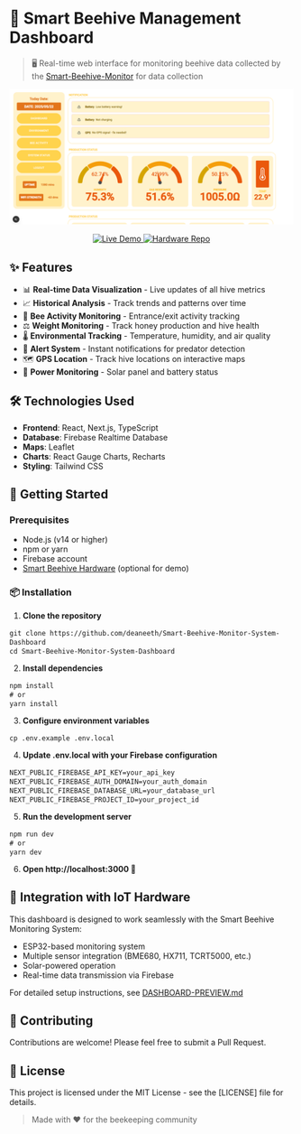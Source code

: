 # 🐝 Smart Beehive Management Dashboard

> 🖥️ Real-time web interface for monitoring beehive data collected by the [Smart-Beehive-Monitor](https://github.com/deaneeth/Smart-Beehive-Monitor) for data collection

<p align="center">
  <img src="assets/dashboard-preview.png" alt="Dashboard Preview" width="850">
</p>

<p align="center" >
  <a href="https://your-demo.vercel.app">
    <img src="https://img.shields.io/badge/demo-live-brightgreen?style=for-the-badge" alt="Live Demo">
  </a>
  <a href="https://github.com/deaneeth/Smart-Beehive-Monitor-System">
    <img src="https://img.shields.io/badge/hardware-repository-blue?style=for-the-badge" alt="Hardware Repo">
  </a>
  </p>

## ✨ Features

- 📊 **Real-time Data Visualization** - Live updates of all hive metrics
- 📈 **Historical Analysis** - Track trends and patterns over time
- 🐝 **Bee Activity Monitoring** - Entrance/exit activity tracking
- ⚖️ **Weight Monitoring** - Track honey production and hive health
- 🌡️ **Environmental Tracking** - Temperature, humidity, and air quality
- 🚨 **Alert System** - Instant notifications for predator detection
- 🗺️ **GPS Location** - Track hive locations on interactive maps
- 🔋 **Power Monitoring** - Solar panel and battery status

## 🛠️ Technologies Used

- **Frontend**: React, Next.js, TypeScript
- **Database**: Firebase Realtime Database
- **Maps**: Leaflet
- **Charts**: React Gauge Charts, Recharts
- **Styling**: Tailwind CSS

## 🚀 Getting Started

### Prerequisites

- Node.js (v14 or higher)
- npm or yarn
- Firebase account
- [Smart Beehive Hardware](https://github.com/deaneeth/Smart-Beehive-Monitor-System) (optional for demo)

### 📦 Installation

1. **Clone the repository**
```
git clone https://github.com/deaneeth/Smart-Beehive-Monitor-System-Dashboard
cd Smart-Beehive-Monitor-System-Dashboard
```

2. **Install dependencies**
```
npm install
# or
yarn install
```
3. **Configure environment variables**
```
cp .env.example .env.local
```

4. **Update .env.local with your Firebase configuration**
```
NEXT_PUBLIC_FIREBASE_API_KEY=your_api_key
NEXT_PUBLIC_FIREBASE_AUTH_DOMAIN=your_auth_domain
NEXT_PUBLIC_FIREBASE_DATABASE_URL=your_database_url
NEXT_PUBLIC_FIREBASE_PROJECT_ID=your_project_id
```

5. **Run the development server**
```
npm run dev
# or
yarn dev
```

6. **Open http://localhost:3000 🎉**


## 🔗 Integration with IoT Hardware
This dashboard is designed to work seamlessly with the Smart Beehive Monitoring System:

- ESP32-based monitoring system
- Multiple sensor integration (BME680, HX711, TCRT5000, etc.)
- Solar-powered operation
- Real-time data transmission via Firebase

For detailed setup instructions, see [DASHBOARD-PREVIEW.md](https://github.com/deaneeth/Smart-Beehive-Monitor-System-Dashboard/blob/main/DASHBOARD-PREVIEW.md)

## 🤝 Contributing
Contributions are welcome! Please feel free to submit a Pull Request.

## 📄 License
This project is licensed under the MIT License - see the [LICENSE] file for details.


> Made with ❤️ for the beekeeping community
